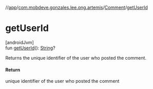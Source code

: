 //[app](../../../index.md)/[com.mobdeve.gonzales.lee.ong.artemis](../index.md)/[Comment](index.md)/[getUserId](get-user-id.md)

# getUserId

[androidJvm]\
fun [getUserId](get-user-id.md)(): [String](https://kotlinlang.org/api/latest/jvm/stdlib/kotlin/-string/index.html)?

Returns the unique identifier of the user who posted the comment.

#### Return

unique identifier of the user who posted the comment

